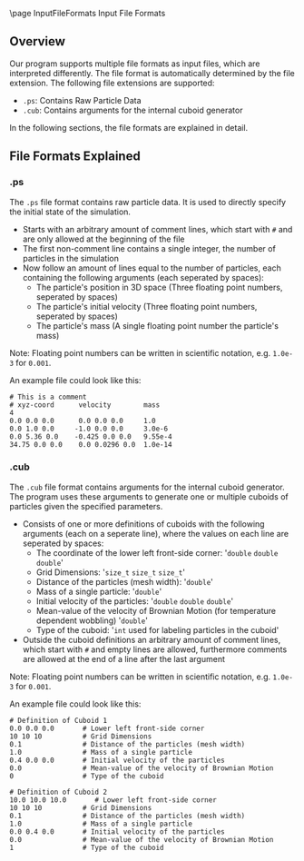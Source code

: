 <!-- markdownlint-disable-next-line -->
\page InputFileFormats Input File Formats

## Overview

Our program supports multiple file formats as input files, which are interpreted differently. The file format is automatically determined by the file extension.
The following file extensions are supported:

- `.ps`: Contains Raw Particle Data
- `.cub`: Contains arguments for the internal cuboid generator

In the following sections, the file formats are explained in detail.

## File Formats Explained

### .ps

The `.ps` file format contains raw particle data. It is used to directly specify the initial state of the simulation.

- Starts with an arbitrary amount of comment lines, which start with `#` and are only allowed at the beginning of the file
- The first non-comment line contains a single integer, the number of particles in the simulation
- Now follow an amount of lines equal to the number of particles, each containing the following arguments (each seperated by spaces):
  - The particle's position in 3D space (Three floating point numbers, seperated by spaces)
  - The particle's initial velocity (Three floating point numbers, seperated by spaces)
  - The particle's mass (A single floating point number the particle's mass)

Note: Floating point numbers can be written in scientific notation, e.g. `1.0e-3` for `0.001`.

An example file could look like this:

```text
# This is a comment
# xyz-coord      velocity        mass
4
0.0 0.0 0.0      0.0 0.0 0.0     1.0
0.0 1.0 0.0     -1.0 0.0 0.0     3.0e-6
0.0 5.36 0.0    -0.425 0.0 0.0   9.55e-4
34.75 0.0 0.0    0.0 0.0296 0.0  1.0e-14
```

### .cub

The `.cub` file format contains arguments for the internal cuboid generator. The program uses these arguments to generate one or multiple cuboids of particles given the specified parameters.

- Consists of one or more definitions of cuboids with the following arguments (each on a seperate line), where the values on each line are seperated by spaces:
  - The coordinate of the lower left front-side corner: '`double` `double` `double`'
  - Grid Dimensions: '`size_t` `size_t` `size_t`'
  - Distance of the particles (mesh width): '`double`'
  - Mass of a single particle: '`double`'
  - Initial velocity of the particles: '`double` `double` `double`'
  - Mean-value of the velocity of Brownian Motion (for temperature dependent wobbling) '`double`'
  - Type of the cuboid: '`int` used for labeling particles in the cuboid'
- Outside the cuboid definitions an arbitrary amount of comment lines, which start with `#` and empty lines are allowed, furthermore comments are allowed at the end of a line after the last argument

Note: Floating point numbers can be written in scientific notation, e.g. `1.0e-3` for `0.001`.

An example file could look like this:

```text
# Definition of Cuboid 1
0.0 0.0 0.0       # Lower left front-side corner
10 10 10          # Grid Dimensions
0.1               # Distance of the particles (mesh width)
1.0               # Mass of a single particle
0.4 0.0 0.0       # Initial velocity of the particles
0.0               # Mean-value of the velocity of Brownian Motion
0                 # Type of the cuboid

# Definition of Cuboid 2
10.0 10.0 10.0       # Lower left front-side corner
10 10 10          # Grid Dimensions
0.1               # Distance of the particles (mesh width)
1.0               # Mass of a single particle
0.0 0.4 0.0       # Initial velocity of the particles
0.0               # Mean-value of the velocity of Brownian Motion
1                 # Type of the cuboid
```
